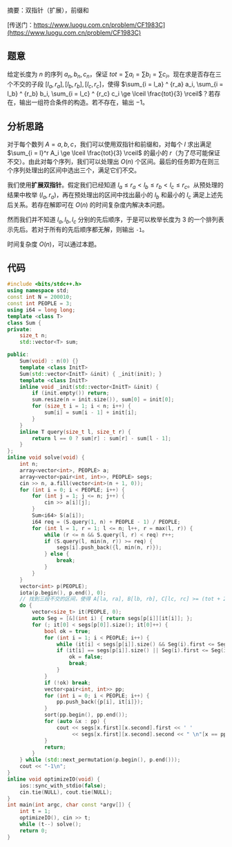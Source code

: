 摘要：双指针（扩展），前缀和

[传送门：https://www.luogu.com.cn/problem/CF1983C](https://www.luogu.com.cn/problem/CF1983C)

## 题意

给定长度为 $n$ 的序列 $a_n, b_n, c_n$，保证 $tot = \sum a_i = \sum b_i = \sum c_i$。现在求是否存在三个不交的子段 $[l_a, r_a], [l_b, r_b], [l_c, r_c]$，使得 $\sum_{i = l_a} ^ {r_a} a_i, \sum_{i = l_b} ^ {r_b} b_i, \sum_{i = l_c} ^ {r_c} c_i \ge \lceil \frac{tot}{3} \rceil$？若存在，输出一组符合条件的构造。若不存在，输出 $-1$。

## 分析思路

对于每个数列 $A = a, b, c$，我们可以使用双指针和前缀和，对每个 $l$ 求出满足 $\sum_{i = l}^r A_i \ge \lceil \frac{tot}{3} \rceil$ 的最小的 $r$（为了尽可能保证不交）。由此对每个序列，我们可以处理出 $O\left(n\right)$ 个区间。最后的任务即为在则三个序列处理出的区间中选出三个，满足它们不交。

我们使用**扩展双指针**。假定我们已经知道 $l_a \le r_a < l_b \le r_b < l_c \le r_c$。从预处理的结果中枚举 $(l_a, r_a)$，再在预处理出的区间中找出最小的 $l_b$ 和最小的 $l_c$ 满足上述先后关系。若存在解即可在 $O\left(n\right)$ 的时间复杂度内解决本问题。

然而我们并不知道 $l_a, l_b, l_c$ 分别的先后顺序，于是可以枚举长度为 $3$ 的一个排列表示先后。若对于所有的先后顺序都无解，则输出 `-1`。

时间复杂度 $O\left(n\right)$，可以通过本题。

## 代码

```cpp
#include <bits/stdc++.h>
using namespace std;
const int N = 200010;
const int PEOPLE = 3;
using i64 = long long;
template <class T>
class Sum {
private:
    size_t n;
    std::vector<T> sum;

public:
    Sum(void) : n(0) {}
    template <class InitT>
    Sum(std::vector<InitT> &init) { _init(init); }
    template <class InitT>
    inline void _init(std::vector<InitT> &init) {
        if (init.empty()) return;
        sum.resize(n = init.size()), sum[0] = init[0];
        for (size_t i = 1; i < n; i++) {
            sum[i] = sum[i - 1] + init[i];
        }
    }
    inline T query(size_t l, size_t r) {
        return l == 0 ? sum[r] : sum[r] - sum[l - 1];
    }
};
inline void solve(void) {
    int n;
    array<vector<int>, PEOPLE> a;
    array<vector<pair<int, int>>, PEOPLE> segs;
    cin >> n, a.fill(vector<int>(n + 1, 0));
    for (int i = 0; i < PEOPLE; i++) {
        for (int j = 1; j <= n; j++) {
            cin >> a[i][j];
        }
        Sum<i64> S(a[i]);
        i64 req = (S.query(1, n) + PEOPLE - 1) / PEOPLE;
        for (int l = 1, r = 1; l <= n; l++, r = max(l, r)) {
            while (r <= n && S.query(l, r) < req) r++;
            if (S.query(l, min(n, r)) >= req) {
                segs[i].push_back({l, min(n, r)});
            } else {
                break;
            }
        }
    }
    vector<int> p(PEOPLE);
    iota(p.begin(), p.end(), 0);
    // 找到三段不交的区间，使得 A[la, ra], B[lb, rb], C[lc, rc] >= (tot + 2) / 3
    do {
        vector<size_t> it(PEOPLE, 0);
        auto Seg = [&](int i) { return segs[p[i]][it[i]]; };
        for (; it[0] < segs[p[0]].size(); it[0]++) {
            bool ok = true;
            for (int i = 1; i < PEOPLE; i++) {
                while (it[i] < segs[p[i]].size() && Seg(i).first <= Seg(i - 1).second) it[i]++;
                if (it[i] == segs[p[i]].size() || Seg(i).first <= Seg(i - 1).second) {
                    ok = false;
                    break;
                }
            }
            if (!ok) break;
            vector<pair<int, int>> pp;
            for (int i = 0; i < PEOPLE; i++) {
                pp.push_back({p[i], it[i]});
            }
            sort(pp.begin(), pp.end());
            for (auto &x : pp) {
                cout << segs[x.first][x.second].first << ' '
                     << segs[x.first][x.second].second << " \n"[x == pp.back()];
            }
            return;
        }
    } while (std::next_permutation(p.begin(), p.end()));
    cout << "-1\n";
}
inline void optimizeIO(void) {
    ios::sync_with_stdio(false);
    cin.tie(NULL), cout.tie(NULL);
}
int main(int argc, char const *argv[]) {
    int t = 1;
    optimizeIO(), cin >> t;
    while (t--) solve();
    return 0;
}

```

